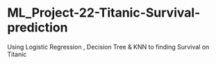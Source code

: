 # ML_Project-22-Titanic-Survival-prediction
Using Logistic Regression , Decision Tree &amp; KNN to finding Survival on Titanic
